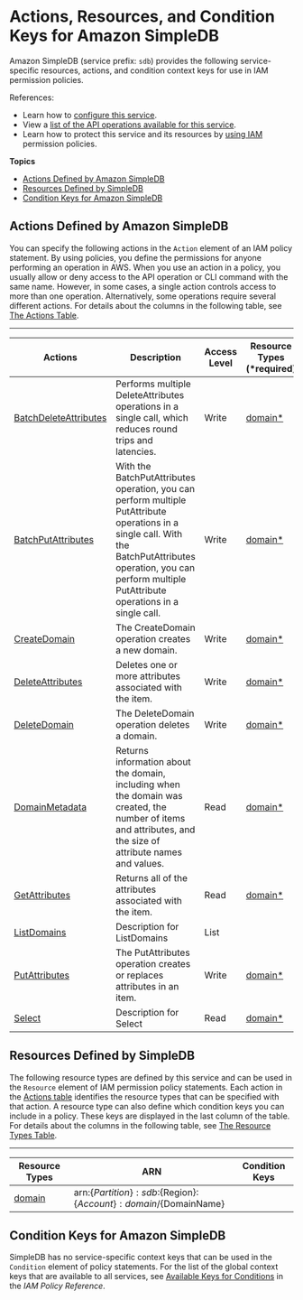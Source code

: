 # Actions, Resources, and Condition Keys for Amazon SimpleDB<a name="list_amazonsimpledb"></a>

Amazon SimpleDB \(service prefix: `sdb`\) provides the following service\-specific resources, actions, and condition context keys for use in IAM permission policies\.

References:
+ Learn how to [configure this service](http://docs.aws.amazon.com/AmazonSimpleDB/latest/DeveloperGuide/)\.
+ View a [list of the API operations available for this service](http://docs.aws.amazon.com/AmazonSimpleDB/latest/DeveloperGuide/)\.
+ Learn how to protect this service and its resources by [using IAM](http://docs.aws.amazon.com/AmazonSimpleDB/latest/DeveloperGuide/UsingIAMWithSDB.html) permission policies\.

**Topics**
+ [Actions Defined by Amazon SimpleDB](#amazonsimpledb-actions-as-permissions)
+ [Resources Defined by SimpleDB](#amazonsimpledb-resources-for-iam-policies)
+ [Condition Keys for Amazon SimpleDB](#amazonsimpledb-policy-keys)

## Actions Defined by Amazon SimpleDB<a name="amazonsimpledb-actions-as-permissions"></a>

You can specify the following actions in the `Action` element of an IAM policy statement\. By using policies, you define the permissions for anyone performing an operation in AWS\. When you use an action in a policy, you usually allow or deny access to the API operation or CLI command with the same name\. However, in some cases, a single action controls access to more than one operation\. Alternatively, some operations require several different actions\. For details about the columns in the following table, see [The Actions Table](reference_policies_actions-resources-contextkeys.md#actions_table)\.


****  

| Actions | Description | Access Level | Resource Types \(\*required\) | Condition Keys | Dependent Actions | 
| --- | --- | --- | --- | --- | --- | 
|   [ BatchDeleteAttributes ](http://docs.aws.amazon.com/AmazonSimpleDB/latest/DeveloperGuide/API_BatchDeleteAttributes.html)  | Performs multiple DeleteAttributes operations in a single call, which reduces round trips and latencies\. | Write |   [ domain\* ](#amazonsimpledb-domain)   |  |  | 
|   [ BatchPutAttributes ](http://docs.aws.amazon.com/AmazonSimpleDB/latest/DeveloperGuide/API_BatchPutAttributes.html)  | With the BatchPutAttributes operation, you can perform multiple PutAttribute operations in a single call\. With the BatchPutAttributes operation, you can perform multiple PutAttribute operations in a single call\. | Write |   [ domain\* ](#amazonsimpledb-domain)   |  |  | 
|   [ CreateDomain ](http://docs.aws.amazon.com/AmazonSimpleDB/latest/DeveloperGuide/API_CreateDomain.html)  | The CreateDomain operation creates a new domain\. | Write |   [ domain\* ](#amazonsimpledb-domain)   |  |  | 
|   [ DeleteAttributes ](http://docs.aws.amazon.com/AmazonSimpleDB/latest/DeveloperGuide/API_DeleteAttributes.html)  | Deletes one or more attributes associated with the item\. | Write |   [ domain\* ](#amazonsimpledb-domain)   |  |  | 
|   [ DeleteDomain ](http://docs.aws.amazon.com/AmazonSimpleDB/latest/DeveloperGuide/API_DeleteDomain.html)  | The DeleteDomain operation deletes a domain\. | Write |   [ domain\* ](#amazonsimpledb-domain)   |  |  | 
|   [ DomainMetadata ](http://docs.aws.amazon.com/AmazonSimpleDB/latest/DeveloperGuide/API_DomainMetadata.html)  | Returns information about the domain, including when the domain was created, the number of items and attributes, and the size of attribute names and values\. | Read |   [ domain\* ](#amazonsimpledb-domain)   |  |  | 
|   [ GetAttributes ](http://docs.aws.amazon.com/AmazonSimpleDB/latest/DeveloperGuide/API_GetAttributes.html)  | Returns all of the attributes associated with the item\. | Read |   [ domain\* ](#amazonsimpledb-domain)   |  |  | 
|   [ ListDomains ](http://docs.aws.amazon.com/AmazonSimpleDB/latest/DeveloperGuide/API_ListDomains.html)  | Description for ListDomains | List |  |  |  | 
|   [ PutAttributes ](http://docs.aws.amazon.com/AmazonSimpleDB/latest/DeveloperGuide/API_PutAttributes.html)  | The PutAttributes operation creates or replaces attributes in an item\. | Write |   [ domain\* ](#amazonsimpledb-domain)   |  |  | 
|   [ Select ](http://docs.aws.amazon.com/AmazonSimpleDB/latest/DeveloperGuide/API_Select.html)  | Description for Select | Read |   [ domain\* ](#amazonsimpledb-domain)   |  |  | 

## Resources Defined by SimpleDB<a name="amazonsimpledb-resources-for-iam-policies"></a>

The following resource types are defined by this service and can be used in the `Resource` element of IAM permission policy statements\. Each action in the [Actions table](#amazonsimpledb-actions-as-permissions) identifies the resource types that can be specified with that action\. A resource type can also define which condition keys you can include in a policy\. These keys are displayed in the last column of the table\. For details about the columns in the following table, see [The Resource Types Table](reference_policies_actions-resources-contextkeys.md#resources_table)\.


****  

| Resource Types | ARN | Condition Keys | 
| --- | --- | --- | 
|   [ domain ](http://docs.aws.amazon.com/sdb/latest/APIReference/DataModel.html)  |  arn:$\{Partition\}:sdb:$\{Region\}:$\{Account\}:domain/$\{DomainName\}  |  | 

## Condition Keys for Amazon SimpleDB<a name="amazonsimpledb-policy-keys"></a>

SimpleDB has no service\-specific context keys that can be used in the `Condition` element of policy statements\. For the list of the global context keys that are available to all services, see [Available Keys for Conditions](reference_policies_condition-keys.html#AvailableKeys) in the *IAM Policy Reference*\.